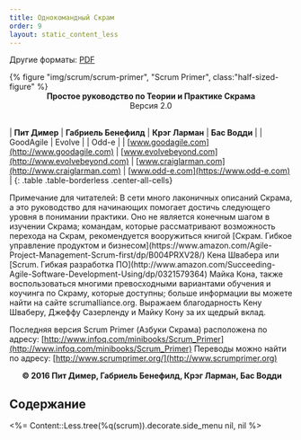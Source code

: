 ```yaml
---
title: Однокомандный Скрам
order: 9
layout: static_content_less
---
```


Другие форматы: [PDF](http://scrumprimer.org/scrumprimer20_small.pdf)

<div>
  {% figure "img/scrum/scrum-primer", "Scrum Primer", class:"half-sized-figure" %}
</div>

<center><b>Простое руководство по Теории и Практике Скрама</b></center>
<center>Версия 2.0</center>
<br/>

| **Пит Димер**    | **Габриель Бенефилд**  | **Крэг Ларман**    | **Бас Водди** |
| GoodAgile          | Evolve                   |                     | Odd-e |
| [www.goodagile.com](http://www.goodagile.com)  | [www.evolvebeyond.com](http://www.evolvebeyond.com)     | [www.craiglarman.com](http://www.craiglarman.com) | [www.odd-e.com](https://www.odd-e.com) |
{: .table .table-borderless .center-all-cells}

<p/>
Примечание для читателей: В сети много лаконичных описаний Скрама, а это руководство для начинающих помогает достичь следующего уровня в понимании практики. Оно не является конечным шагом в изучении Скрама; командам, которые рассматривают возможность перехода на Скрам, рекомендуется вооружиться книгой [Скрам. Гибкое управление продуктом и бизнесом](https://www.amazon.com/Agile-Project-Management-Scrum-first/dp/B004PRXV28/) Кена Швабера или [Scrum. Гибкая разработка ПО](http://www.amazon.com/Succeeding-Agile-Software-Development-Using/dp/0321579364) Майка Кона, также воспользоваться многими превосходными вариантами обучения и коучинга по Скраму, которые доступны; больше информации вы можете найти на сайте scrumalliance.org. Выражаем благодарность Кену Шваберу, Джеффу Сазерленду и Майку Кону за их щедрый вклад.

Последняя версия Scrum Primer (Азбуки Скрама) расположена по адресу: [http://www.infoq.com/minibooks/Scrum_Primer](http://www.infoq.com/minibooks/Scrum_Primer) Переводы можно найти по адресу: [http://www.scrumprimer.org/](http://www.scrumprimer.org)

<center><b> © 2016 Пит Димер, Габриель Бенефилд, Крэг Ларман, Бас Водди</b></center>

## Содержание

<%= Content::Less.tree(%q(scrum)).decorate.side_menu nil, nil %>
